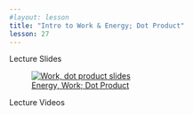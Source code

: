 ```yaml
---
#layout: lesson
title: "Intro to Work & Energy; Dot Product"
lesson: 27
---
```


<div class="heading3"> Lecture Slides </div>

<div class="thumb_container">

  <a href="https://drive.google.com/file/d/1HhmVCd5WVv0DnmoeVJXfzlbVWgUYMlor/view" target="_blank">
    <figure class="thumblink">
      <img class="thumblink-img" src="{{site.baseurl}}/images/thumbs/L27.png" alt="Work, dot product slides" >
      <figcaption class="thumblink-caption"> Energy, Work; Dot Product </figcaption>
    </figure>
  </a>

</div>


<div class="heading3">
  Lecture Videos
</div>

